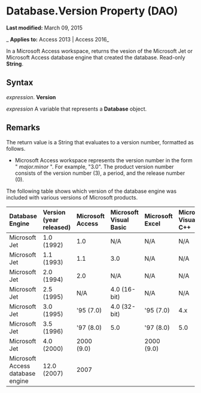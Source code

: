 
# Database.Version Property (DAO)

 **Last modified:** March 09, 2015

 _ **Applies to:** Access 2013 | Access 2016_

In a Microsoft Access workspace, returns the vesion of the Microsoft Jet or Microsoft Access database engine that created the database. Read-only  **String**.


## Syntax

 _expression_. **Version**

 _expression_ A variable that represents a **Database** object.


## Remarks

The return value is a String that evaluates to a version number, formatted as follows.


- Microsoft Access workspace represents the version number in the form " _major.minor_ ". For example, "3.0". The product version number consists of the version number (3), a period, and the release number (0).
    
The following table shows which version of the database engine was included with various versions of Microsoft products.



|**Database Engine**|**Version (year released)**|**Microsoft Access**|**Microsoft Visual Basic**|**Microsoft Excel**|**Microsoft Visual C++**|
|:-----|:-----|:-----|:-----|:-----|:-----|
|Microsoft Jet|1.0 (1992)|1.0|N/A|N/A|N/A|
|Microsoft Jet|1.1 (1993)|1.1|3.0|N/A|N/A|
|Microsoft Jet|2.0 (1994)|2.0|N/A|N/A|N/A|
|Microsoft Jet|2.5 (1995)|N/A|4.0 (16-bit)|N/A|N/A|
|Microsoft Jet|3.0 (1995)|'95 (7.0)|4.0 (32-bit)|'95 (7.0)|4.x|
|Microsoft Jet|3.5 (1996)|'97 (8.0)|5.0|'97 (8.0)|5.0|
|Microsoft Jet|4.0 (2000)|2000 (9.0)||2000 (9.0)||
|Microsoft Access database engine|12.0 (2007)|2007||||
